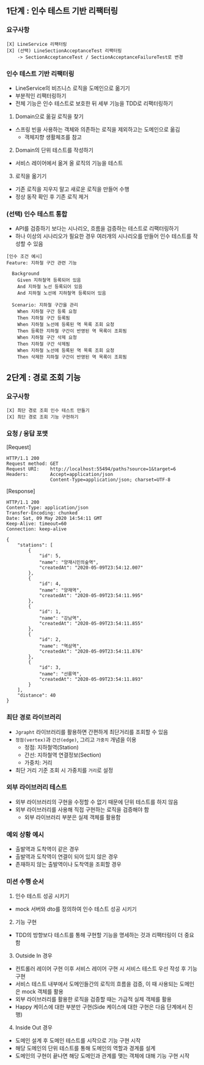 ## 1단계 : 인수 테스트 기반 리팩터링
### 요구사항
```
[X] LineService 리팩터링
[X] (선택) LineSectionAcceptanceTest 리팩터링 
    -> SectionAcceptanceTest / SectionAcceptanceFailureTest로 변경
```

### 인수 테스트 기반 리팩터링
* LineService의 비즈니스 로직을 도메인으로 옮기기
* 부분적인 리팩터링하기
* 전체 기능은 인수 테스트로 보호한 뒤 세부 기능을 TDD로 리팩터링하기

1. Domain으로 옮길 로직을 찾기
* 스프링 빈을 사용하는 객체와 의존하는 로직을 제외하고는 도메인으로 옮김
  * 객체지향 생활체조를 참고
2. Domain의 단위 테스트를 작성하기
* 서비스 레이어에서 옮겨 올 로직의 기능을 테스트
3. 로직을 옮기기
* 기존 로직을 지우지 말고 새로운 로직을 만들어 수행
* 정상 동작 확인 후 기존 로직 제거

### (선택) 인수 테스트 통합
* API를 검증하기 보다는 시나리오, 흐름을 검증하는 테스트로 리팩터링하기
* 하나 이상의 시나리오가 필요한 경우 여러개의 시나리오를 만들어 인수 테스트를 작성할 수 있음
```
[인수 조건 예시]
Feature: 지하철 구간 관련 기능

  Background 
    Given 지하철역 등록되어 있음
    And 지하철 노선 등록되어 있음
    And 지하철 노선에 지하철역 등록되어 있음

  Scenario: 지하철 구간을 관리
    When 지하철 구간 등록 요청
    Then 지하철 구간 등록됨
    When 지하철 노선에 등록된 역 목록 조회 요청
    Then 등록한 지하철 구간이 반영된 역 목록이 조회됨
    When 지하철 구간 삭제 요청
    Then 지하철 구간 삭제됨
    When 지하철 노선에 등록된 역 목록 조회 요청
    Then 삭제한 지하철 구간이 반영된 역 목록이 조회됨
```

## 2단계 : 경로 조회 기능
### 요구사항
```
[X] 최단 경로 조회 인수 테스트 만들기
[X] 최단 경로 조회 기능 구현하기
```

### 요청 / 응답 포맷
[Request]
```
HTTP/1.1 200
Request method: GET
Request URI:    http://localhost:55494/paths?source=1&target=6
Headers:        Accept=application/json
                Content-Type=application/json; charset=UTF-8
```
[Response]
```
HTTP/1.1 200 
Content-Type: application/json
Transfer-Encoding: chunked
Date: Sat, 09 May 2020 14:54:11 GMT
Keep-Alive: timeout=60
Connection: keep-alive

{
    "stations": [
        {
            "id": 5,
            "name": "양재시민의숲역",
            "createdAt": "2020-05-09T23:54:12.007"
        },
        {
            "id": 4,
            "name": "양재역",
            "createdAt": "2020-05-09T23:54:11.995"
        },
        {
            "id": 1,
            "name": "강남역",
            "createdAt": "2020-05-09T23:54:11.855"
        },
        {
            "id": 2,
            "name": "역삼역",
            "createdAt": "2020-05-09T23:54:11.876"
        },
        {
            "id": 3,
            "name": "선릉역",
            "createdAt": "2020-05-09T23:54:11.893"
        }
    ],
    "distance": 40
}
```

### 최단 경로 라이브러리
* `Jgrapht` 라이브러리를 활용하면 간편하게 최단거리를 조회할 수 있음
* `정점(vertex)`과 `간선(edge)`, 그리고 `가중치` 개념을 이용
  * 정점: 지하철역(Station)
  * 간선: 지하철역 연결정보(Section)
  * 가중치: 거리
* 최단 거리 기준 조회 시 가중치를 `거리`로 설정

### 외부 라이브러리 테스트
* 외부 라이브러리의 구현을 수정할 수 없기 때문에 단위 테스트를 하지 않음
* 외부 라이브러리를 사용해 직접 구현하는 로직을 검증해야 함
  * 외부 라이브러리 부분은 실제 객체를 활용함

### 예외 상황 예시
* 출발역과 도착역이 같은 경우
* 출발역과 도착역이 연결이 되어 있지 않은 경우
* 존재하지 않는 출발역이나 도착역을 조회할 경우

### 미션 수행 순서
1. 인수 테스트 성공 시키기
* mock 서버와 dto를 정의하여 인수 테스트 성공 시키기
2. 기능 구현
* TDD의 방향보다 테스트를 통해 구현할 기능을 명세하는 것과 리팩터링이 더 중요함
3. Outside In 경우
* 컨트롤러 레이어 구현 이후 서비스 레이어 구현 시 서비스 테스트 우선 작성 후 기능 구현
* 서비스 테스트 내부에서 도메인들간의 로직의 흐름을 검증, 이 때 사용되는 도메인은 mock 객체를 활용
* 외부 라이브러리를 활용한 로직을 검증할 때는 가급적 실제 객체를 활용
* Happy 케이스에 대한 부분만 구현(Side 케이스에 대한 구현은 다음 단계에서 진행)
4. Inside Out 경우
* 도메인 설계 후 도메인 테스트를 시작으로 기능 구현 시작
* 해당 도메인의 단위 테스트를 통해 도메인의 역할과 경계를 설계
* 도메인의 구현이 끝나면 해당 도메인과 관계를 맺는 객체에 대해 기능 구현 시작